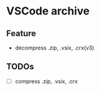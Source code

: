 # VSCode archive

## Feature

- decompress .zip, .vsix, .crx(v3)

## TODOs

- [ ] compress .zip, .vsix, .crx
